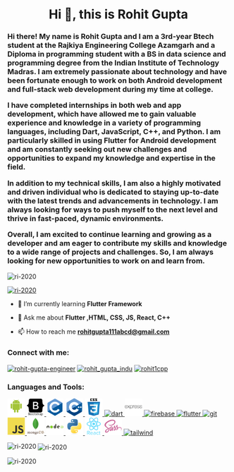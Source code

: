 <h1 align="center">Hi 👋, this is Rohit Gupta</h1>
<h3 style="fontsize:10px">Hi there! My name is Rohit Gupta and I am a 3rd-year Btech student at the Rajkiya Engineering College Azamgarh and a Diploma in programming student with a BS in data science and programming degree from the Indian Institute of Technology Madras. I am extremely passionate about technology and have been fortunate enough to work on both Android development and full-stack web development during my time at college.</br>

I have completed internships in both web and app development, which have allowed me to gain valuable experience and knowledge in a variety of programming languages, including Dart, JavaScript, C++, and Python. I am particularly skilled in using Flutter for Android development and am constantly seeking out new challenges and opportunities to expand my knowledge and expertise in the field.</br>

In addition to my technical skills, I am also a highly motivated and driven individual who is dedicated to staying up-to-date with the latest trends and advancements in technology. I am always looking for ways to push myself to the next level and thrive in fast-paced, dynamic environments.</br>

Overall, I am excited to continue learning and growing as a developer and am eager to contribute my skills and knowledge to a wide range of projects and challenges. So, I am always looking for new opportunities to work on and learn from.
</h3>

<p align="left"> <img src="https://komarev.com/ghpvc/?username=ri-2020&label=Profile%20views&color=0e75b6&style=flat" alt="ri-2020" /> </p>

<p align="left"> <a href="https://github.com/ryo-ma/github-profile-trophy"><img src="https://github-profile-trophy.vercel.app/?username=ri-2020" alt="ri-2020" /></a> </p>

- 🌱 I’m currently learning **Flutter Framework**

- 💬 Ask me about **Flutter ,HTML, CSS, JS, React, C++**

- 📫 How to reach me **rohitgupta111abcd@gmail.com**

<h3 align="left">Connect with me:</h3>
<p align="left">
<a href="https://linkedin.com/in/rohit-gupta-engineer" target="blank"><img align="center" src="https://raw.githubusercontent.com/rahuldkjain/github-profile-readme-generator/master/src/images/icons/Social/linked-in-alt.svg" alt="rohit-gupta-engineer" height="30" width="40" /></a>
<a href="https://instagram.com/rohit_gupta_indu" target="blank"><img align="center" src="https://raw.githubusercontent.com/rahuldkjain/github-profile-readme-generator/master/src/images/icons/Social/instagram.svg" alt="rohit_gupta_indu" height="30" width="40" /></a>
<a href="https://www.codechef.com/users/rohit1cpp" target="blank"><img align="center" src="https://cdn.jsdelivr.net/npm/simple-icons@3.1.0/icons/codechef.svg" alt="rohit1cpp" height="30" width="40" /></a>
</p>

<h3 align="left">Languages and Tools:</h3>
<p align="left"> <a href="https://developer.android.com" target="_blank" rel="noreferrer"> <img src="https://raw.githubusercontent.com/devicons/devicon/master/icons/android/android-original-wordmark.svg" alt="android" width="40" height="40"/> </a> <a href="https://getbootstrap.com" target="_blank" rel="noreferrer"> <img src="https://raw.githubusercontent.com/devicons/devicon/master/icons/bootstrap/bootstrap-plain-wordmark.svg" alt="bootstrap" width="40" height="40"/> </a> <a href="https://www.cprogramming.com/" target="_blank" rel="noreferrer"> <img src="https://raw.githubusercontent.com/devicons/devicon/master/icons/c/c-original.svg" alt="c" width="40" height="40"/> </a> <a href="https://www.w3schools.com/cpp/" target="_blank" rel="noreferrer"> <img src="https://raw.githubusercontent.com/devicons/devicon/master/icons/cplusplus/cplusplus-original.svg" alt="cplusplus" width="40" height="40"/> </a> <a href="https://www.w3schools.com/css/" target="_blank" rel="noreferrer"> <img src="https://raw.githubusercontent.com/devicons/devicon/master/icons/css3/css3-original-wordmark.svg" alt="css3" width="40" height="40"/> </a> <a href="https://dart.dev" target="_blank" rel="noreferrer"> <img src="https://www.vectorlogo.zone/logos/dartlang/dartlang-icon.svg" alt="dart" width="40" height="40"/> </a> <a href="https://expressjs.com" target="_blank" rel="noreferrer"> <img src="https://raw.githubusercontent.com/devicons/devicon/master/icons/express/express-original-wordmark.svg" alt="express" width="40" height="40"/> </a> <a href="https://firebase.google.com/" target="_blank" rel="noreferrer"> <img src="https://www.vectorlogo.zone/logos/firebase/firebase-icon.svg" alt="firebase" width="40" height="40"/> </a> <a href="https://flutter.dev" target="_blank" rel="noreferrer"> <img src="https://www.vectorlogo.zone/logos/flutterio/flutterio-icon.svg" alt="flutter" width="40" height="40"/> </a> <a href="https://git-scm.com/" target="_blank" rel="noreferrer"> <img src="https://www.vectorlogo.zone/logos/git-scm/git-scm-icon.svg" alt="git" width="40" height="40"/> </a> <a href="https://developer.mozilla.org/en-US/docs/Web/JavaScript" target="_blank" rel="noreferrer"> <img src="https://raw.githubusercontent.com/devicons/devicon/master/icons/javascript/javascript-original.svg" alt="javascript" width="40" height="40"/> </a> <a href="https://www.mongodb.com/" target="_blank" rel="noreferrer"> <img src="https://raw.githubusercontent.com/devicons/devicon/master/icons/mongodb/mongodb-original-wordmark.svg" alt="mongodb" width="40" height="40"/> </a> <a href="https://nodejs.org" target="_blank" rel="noreferrer"> <img src="https://raw.githubusercontent.com/devicons/devicon/master/icons/nodejs/nodejs-original-wordmark.svg" alt="nodejs" width="40" height="40"/> </a> <a href="https://www.python.org" target="_blank" rel="noreferrer"> <img src="https://raw.githubusercontent.com/devicons/devicon/master/icons/python/python-original.svg" alt="python" width="40" height="40"/> </a> <a href="https://reactjs.org/" target="_blank" rel="noreferrer"> <img src="https://raw.githubusercontent.com/devicons/devicon/master/icons/react/react-original-wordmark.svg" alt="react" width="40" height="40"/> </a> <a href="https://sass-lang.com" target="_blank" rel="noreferrer"> <img src="https://raw.githubusercontent.com/devicons/devicon/master/icons/sass/sass-original.svg" alt="sass" width="40" height="40"/> </a> <a href="https://tailwindcss.com/" target="_blank" rel="noreferrer"> <img src="https://www.vectorlogo.zone/logos/tailwindcss/tailwindcss-icon.svg" alt="tailwind" width="40" height="40"/> </a> </p>

<p><img align="left" src="https://github-readme-stats.vercel.app/api/top-langs?username=ri-2020&show_icons=true&locale=en&layout=compact" alt="ri-2020" /></p>

<p>&nbsp;<img align="center" src="https://github-readme-stats.vercel.app/api?username=ri-2020&show_icons=true&locale=en" alt="ri-2020" /></p>

<p><img align="center" src="https://github-readme-streak-stats.herokuapp.com/?user=ri-2020&" alt="ri-2020" /></p>
